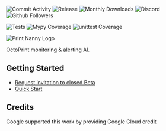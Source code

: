 ![Commit Activity](https://img.shields.io/github/commit-activity/m/bitsy-ai/octoprint-nanny-plugin)
![Release](https://img.shields.io/github/release-date-pre/bitsy-ai/octoprint-nanny-plugin)
![Monthly Downloads](https://img.shields.io/pypi/dm/octoprint-nanny)
![Discord](https://img.shields.io/discord/773452324692688956)
![Github Followers](https://img.shields.io/github/followers/leigh-johnson?style=social)

![Tests](https://img.shields.io/github/workflow/status/bitsy-ai/octoprint-nanny-plugin/PyTest%20Coverage%20Report)
![Mypy Coverage](https://img.shields.io/codecov/c/github/bitsy-ai/octoprint-nanny-plugin?flag=mypy&label=mypy%20coverage)
![unittest Coverage](https://img.shields.io/codecov/c/github/bitsy-ai/octoprint-nanny-plugin?flag=unittest&label=unittest%20coverage)

![Print Nanny Logo](https://github.com/bitsy-ai/octoprint-nanny-plugin/raw/main/docs/images/logo.jpg)

OctoPrint monitoring & alerting AI.

## Getting Started

* [Request invitation to closed Beta](https://printnanny.ai)
* [Quick Start](https://docs.printnanny.ai/docs/category/quick-start/)

## Credits

Google supported this work by providing Google Cloud credit
